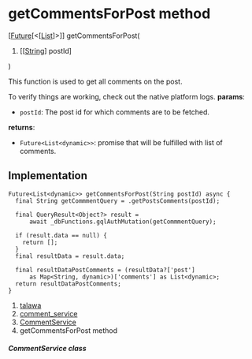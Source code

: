 
<div>

# getCommentsForPost method

</div>


[[Future](https://api.flutter.dev/flutter/dart-core/Future-class.html)[\<[[List](https://api.flutter.dev/flutter/dart-core/List-class.html)]\>]]
getCommentsForPost(

1.  [[[String](https://api.flutter.dev/flutter/dart-core/String-class.md)]
    postId]

)



This function is used to get all comments on the post.

To verify things are working, check out the native platform logs.
**params**:

-   `postId`: The post id for which comments are to be fetched.

**returns**:

-   `Future<List<dynamic>>`: promise that will be fulfilled with list of
    comments.



## Implementation

``` language-dart
Future<List<dynamic>> getCommentsForPost(String postId) async {
  final String getCommmentQuery = .getPostsComments(postId);

  final QueryResult<Object?> result =
      await _dbFunctions.gqlAuthMutation(getCommmentQuery);

  if (result.data == null) {
    return [];
  }
  final resultData = result.data;

  final resultDataPostComments = (resultData?['post']
      as Map<String, dynamic>)['comments'] as List<dynamic>;
  return resultDataPostComments;
}
```







1.  [talawa](../../index.md)
2.  [comment_service](../../services_comment_service/)
3.  [CommentService](../../services_comment_service/CommentService-class.md)
4.  getCommentsForPost method

##### CommentService class







